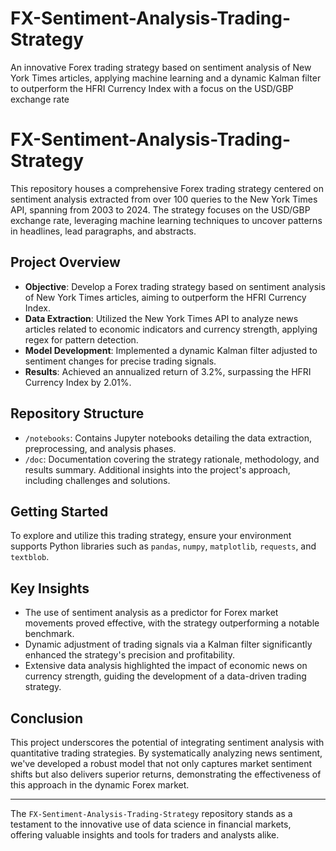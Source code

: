# FX-Sentiment-Analysis-Trading-Strategy
An innovative Forex trading strategy based on sentiment analysis of New York Times articles, applying machine learning and a dynamic Kalman filter to outperform the HFRI Currency Index with a focus on the USD/GBP exchange rate

# FX-Sentiment-Analysis-Trading-Strategy

This repository houses a comprehensive Forex trading strategy centered on sentiment analysis extracted from over 100 queries to the New York Times API, spanning from 2003 to 2024. The strategy focuses on the USD/GBP exchange rate, leveraging machine learning techniques to uncover patterns in headlines, lead paragraphs, and abstracts.

## Project Overview

- **Objective**: Develop a Forex trading strategy based on sentiment analysis of New York Times articles, aiming to outperform the HFRI Currency Index.
- **Data Extraction**: Utilized the New York Times API to analyze news articles related to economic indicators and currency strength, applying regex for pattern detection.
- **Model Development**: Implemented a dynamic Kalman filter adjusted to sentiment changes for precise trading signals.
- **Results**: Achieved an annualized return of 3.2%, surpassing the HFRI Currency Index by 2.01%.

## Repository Structure

- `/notebooks`: Contains Jupyter notebooks detailing the data extraction, preprocessing, and analysis phases.
- `/doc`: Documentation covering the strategy rationale, methodology, and results summary. Additional insights into the project's approach, including challenges and solutions.

## Getting Started

To explore and utilize this trading strategy, ensure your environment supports Python libraries such as `pandas`, `numpy`, `matplotlib`, `requests`, and `textblob`. 

## Key Insights

- The use of sentiment analysis as a predictor for Forex market movements proved effective, with the strategy outperforming a notable benchmark.
- Dynamic adjustment of trading signals via a Kalman filter significantly enhanced the strategy's precision and profitability.
- Extensive data analysis highlighted the impact of economic news on currency strength, guiding the development of a data-driven trading strategy.

## Conclusion

This project underscores the potential of integrating sentiment analysis with quantitative trading strategies. By systematically analyzing news sentiment, we've developed a robust model that not only captures market sentiment shifts but also delivers superior returns, demonstrating the effectiveness of this approach in the dynamic Forex market.

---

The `FX-Sentiment-Analysis-Trading-Strategy` repository stands as a testament to the innovative use of data science in financial markets, offering valuable insights and tools for traders and analysts alike.
